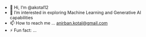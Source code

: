 - 👋 Hi, I’m @akotal12
- 👀 I’m interested in exploring Machine Learning and Generative AI capabilities
- 📫 How to reach me ... anirban.kotal@gmail.com
- ⚡ Fun fact: ...

<!---
akotal12/akotal12 is a ✨ special ✨ repository because its `README.md` (this file) appears on your GitHub profile.
You can click the Preview link to take a look at your changes.
--->
